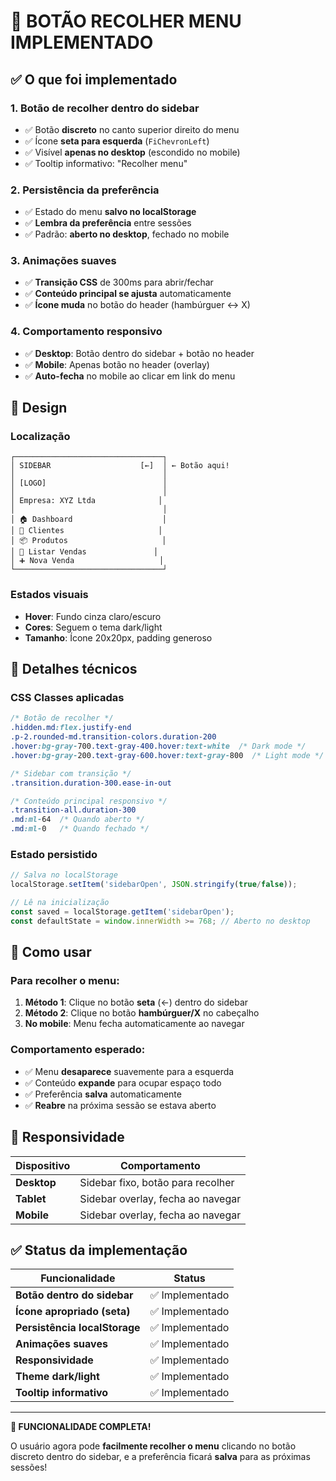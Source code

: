 # 🎯 BOTÃO RECOLHER MENU IMPLEMENTADO

## ✅ O que foi implementado

### 1. **Botão de recolher dentro do sidebar**
- ✅ Botão **discreto** no canto superior direito do menu
- ✅ Ícone **seta para esquerda** (`FiChevronLeft`)
- ✅ Visível **apenas no desktop** (escondido no mobile)
- ✅ Tooltip informativo: "Recolher menu"

### 2. **Persistência da preferência**
- ✅ Estado do menu **salvo no localStorage**
- ✅ **Lembra da preferência** entre sessões
- ✅ Padrão: **aberto no desktop**, fechado no mobile

### 3. **Animações suaves**
- ✅ **Transição CSS** de 300ms para abrir/fechar
- ✅ **Conteúdo principal se ajusta** automaticamente
- ✅ **Ícone muda** no botão do header (hambúrguer ↔ X)

### 4. **Comportamento responsivo**
- ✅ **Desktop**: Botão dentro do sidebar + botão no header
- ✅ **Mobile**: Apenas botão no header (overlay)
- ✅ **Auto-fecha** no mobile ao clicar em link do menu

## 🎨 Design

### **Localização**
```
┌─────────────────────────────────┐
│ SIDEBAR                    [←]  │ ← Botão aqui!
│                                 │
│ [LOGO]                          │
│                                 │
│ Empresa: XYZ Ltda              │
│                                 │
│ 🏠 Dashboard                    │
│ 👥 Clientes                     │
│ 📦 Produtos                     │
│ 🛒 Listar Vendas               │
│ ➕ Nova Venda                   │
└─────────────────────────────────┘
```

### **Estados visuais**
- **Hover**: Fundo cinza claro/escuro
- **Cores**: Seguem o tema dark/light
- **Tamanho**: Ícone 20x20px, padding generoso

## 🔧 Detalhes técnicos

### **CSS Classes aplicadas**
```css
/* Botão de recolher */
.hidden.md:flex.justify-end
.p-2.rounded-md.transition-colors.duration-200
.hover:bg-gray-700.text-gray-400.hover:text-white  /* Dark mode */
.hover:bg-gray-200.text-gray-600.hover:text-gray-800  /* Light mode */

/* Sidebar com transição */
.transition.duration-300.ease-in-out

/* Conteúdo principal responsivo */
.transition-all.duration-300
.md:ml-64  /* Quando aberto */
.md:ml-0   /* Quando fechado */
```

### **Estado persistido**
```javascript
// Salva no localStorage
localStorage.setItem('sidebarOpen', JSON.stringify(true/false));

// Lê na inicialização
const saved = localStorage.getItem('sidebarOpen');
const defaultState = window.innerWidth >= 768; // Aberto no desktop
```

## 🎯 Como usar

### **Para recolher o menu:**
1. **Método 1**: Clique no botão **seta** (←) dentro do sidebar
2. **Método 2**: Clique no botão **hambúrguer/X** no cabeçalho
3. **No mobile**: Menu fecha automaticamente ao navegar

### **Comportamento esperado:**
- ✅ Menu **desaparece** suavemente para a esquerda
- ✅ Conteúdo **expande** para ocupar espaço todo
- ✅ Preferência **salva** automaticamente
- ✅ **Reabre** na próxima sessão se estava aberto

## 📱 Responsividade

| Dispositivo | Comportamento |
|-------------|---------------|
| **Desktop** | Sidebar fixo, botão para recolher |
| **Tablet** | Sidebar overlay, fecha ao navegar |
| **Mobile** | Sidebar overlay, fecha ao navegar |

## ✅ Status da implementação

| Funcionalidade | Status |
|---|---|
| **Botão dentro do sidebar** | ✅ Implementado |
| **Ícone apropriado (seta)** | ✅ Implementado |
| **Persistência localStorage** | ✅ Implementado |
| **Animações suaves** | ✅ Implementado |
| **Responsividade** | ✅ Implementado |
| **Theme dark/light** | ✅ Implementado |
| **Tooltip informativo** | ✅ Implementado |

---

**🎉 FUNCIONALIDADE COMPLETA!**

O usuário agora pode **facilmente recolher o menu** clicando no botão discreto dentro do sidebar, e a preferência ficará **salva** para as próximas sessões! 